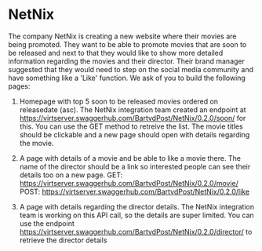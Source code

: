 # NetNix
The company NetNix is creating a new website where their movies are being promoted. They want to be able to promote movies that are soon to be released and next to that they would like to show more detailed information regarding the movies and their director. Their brand manager suggested that they would need to step on the social media community and have something like a 'Like' function. 
We ask of you to build the following pages:
1. Homepage with top 5 soon to be released movies ordered on releasedate (asc). The NetNix integration team created an endpoint at https://virtserver.swaggerhub.com/BartvdPost/NetNix/0.2.0/soon/ for this. You can use the GET method to retreive the list. The movie titles should be clickable and a new page should open with details regarding the movie.
 
2. A page with details of a movie and be able to like a movie there. The name of the director should be a link so interested people can see their details too on a new page.
GET: https://virtserver.swaggerhub.com/BartvdPost/NetNix/0.2.0/movie/<MOVIEID>
POST: https://virtserver.swaggerhub.com/BartvdPost/NetNix/0.2.0/like
3. A page with details regarding the director details. The NetNix integration team is working on this API call, so the details are super limited. You can use the endpoint https://virtserver.swaggerhub.com/BartvdPost/NetNix/0.2.0/director/<DIRECTORID> to retrieve the director details
